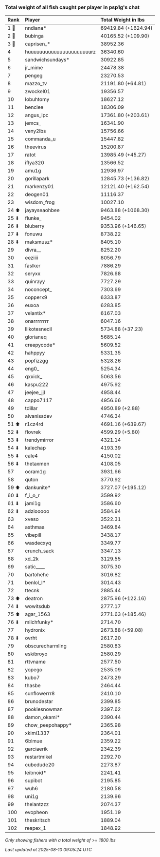 ### Total weight of all fish caught per player in psp1g's chat

| Rank  | Player                    | Total Weight in lbs |
|:------|:--------------------------|:--------------------|
| 1 🥇  | nndiana*                  | 69419.84 (+1624.94) |
| 2 🥈  | bubinga                   | 40165.52 (+109.90)  |
| 3 🥉  | caprisen_*                | 38952.36            |
| 4     | huuuuuuuuuuuuuuuuuuuuuurz | 36340.60            |
| 5     | sandwichsundays*          | 30922.85            |
| 6     | jr_mime                   | 24478.38            |
| 7     | pengeg                    | 23270.53            |
| 8     | mazzo_tv                  | 21191.80 (+64.81)   |
| 9     | zwockel01                 | 19356.57            |
| 10    | lobuhtomy                 | 18627.12            |
| 11    | benciee                   | 18306.09            |
| 12    | angus_lpc                 | 17361.80 (+203.61)  |
| 13    | jemcs_                    | 16341.90            |
| 14    | veny2lbs                  | 15756.66            |
| 15    | commanda_u                | 15447.82            |
| 16    | theevirus                 | 15200.87            |
| 17    | ratot                     | 13985.49 (+45.27)   |
| 18    | iflya320                  | 13566.52            |
| 19    | amu1g                     | 12936.97            |
| 20    | gorillapark               | 12845.73 (+136.82)  |
| 21    | markenzy01                | 12121.40 (+162.54)  |
| 22    | deogen01                  | 11116.37            |
| 23    | wisdom_frog               | 10027.10            |
| 24 ⬆  | jayayseaohbee             | 9463.88 (+1068.30)  |
| 25 ⬇  | flunke_                   | 9454.02             |
| 26 ⬇  | bluberry                  | 9353.96 (+146.65)   |
| 27 ⬇  | fonuwu                    | 8738.22             |
| 28 ⬇  | maksmusz*                 | 8405.10             |
| 29    | divra__                   | 8252.20             |
| 30    | eeziiii                   | 8056.79             |
| 31    | faslker                   | 7886.29             |
| 32    | seryxx                    | 7826.68             |
| 33    | quinrayy                  | 7727.29             |
| 34    | noconcept_                | 7303.69             |
| 35    | copperx9                  | 6333.87             |
| 36    | euxoa                     | 6283.85             |
| 37    | velantix*                 | 6167.03             |
| 38    | onarrrrrrrr               | 6047.16             |
| 39    | llikotesnecil             | 5734.88 (+37.23)    |
| 40    | glorianeq                 | 5685.14             |
| 41    | creepycode*               | 5609.52             |
| 42    | hahppyy                   | 5331.35             |
| 43    | popfizzgg                 | 5328.26             |
| 44    | eng0_                     | 5254.34             |
| 45    | qxxick_                   | 5063.56             |
| 46    | kaspu222                  | 4975.92             |
| 47    | jeejee_jjl                | 4958.44             |
| 48    | cappo7117                 | 4956.66             |
| 49    | tdillar                   | 4950.89 (+2.88)     |
| 50    | alvanissdev               | 4746.34             |
| 51 ⬆  | r1cz4rd                   | 4691.16 (+639.67)   |
| 52 ⬇  | flovrek                   | 4599.29 (+5.80)     |
| 53 ⬇  | trendymirror              | 4321.14             |
| 54 ⬇  | kalechap                  | 4193.39             |
| 55 ⬇  | cale4                     | 4150.02             |
| 56 ⬇  | thetaxmen                 | 4108.05             |
| 57    | ocram1g                   | 3931.66             |
| 58    | quton                     | 3770.92             |
| 59 ⬆  | dankunite*                | 3727.07 (+195.12)   |
| 60 ⬇  | f_i_o_r                   | 3599.92             |
| 61 ⬇  | jami1g                    | 3586.60             |
| 62 ⬇  | adziooooo                 | 3584.94             |
| 63    | xveso                     | 3522.31             |
| 64    | asthmaa                   | 3469.84             |
| 65    | vibepill                  | 3438.17             |
| 66    | wasdecxyq                 | 3349.77             |
| 67    | crunch_sack               | 3347.13             |
| 68    | xd_2k                     | 3129.55             |
| 69    | satic____                 | 3075.30             |
| 70    | bartohehe                 | 3016.82             |
| 71    | benlol_l*                 | 3014.43             |
| 72    | ttecnk                    | 2885.44             |
| 73 ⬆  | deatron                   | 2875.96 (+122.16)   |
| 74 ⬇  | wowitsdub                 | 2777.17             |
| 75 ⬆  | agar_1563                 | 2771.63 (+185.46)   |
| 76 ⬇  | milchfunky*               | 2714.70             |
| 77    | hydronix                  | 2673.88 (+59.08)    |
| 78 ⬇  | ovrht                     | 2617.20             |
| 79    | obscurecharmling          | 2580.83             |
| 80    | eskibroyo                 | 2580.29             |
| 81    | rttvname                  | 2577.50             |
| 82    | yopego                    | 2535.09             |
| 83    | kubo7                     | 2473.29             |
| 84    | thasbe                    | 2464.44             |
| 85    | sunflowerrr8              | 2410.10             |
| 86    | brunodestar               | 2399.85             |
| 87    | pookiesnowman             | 2397.62             |
| 88    | damon_okami*              | 2390.44             |
| 89    | chow_peepohappy*          | 2365.98             |
| 90    | xkimi1337                 | 2364.01             |
| 91    | 6blmue                    | 2359.22             |
| 92    | garciaerik                | 2342.39             |
| 93    | restartmikel              | 2292.70             |
| 94    | cubedude20                | 2273.87             |
| 95    | leibnoid*                 | 2241.41             |
| 96    | supibot                   | 2195.85             |
| 97    | wuh6                      | 2180.58             |
| 98    | uni1g                     | 2139.96             |
| 99    | thelantzzz                | 2074.37             |
| 100   | evopheon                  | 1951.19             |
| 101   | theskritsch               | 1889.04             |
| 102   | reapex_1                  | 1848.92             |

_Only showing fishers with a total weight of >= 1800 lbs_

_Last updated at 2025-08-10 09:05:24 UTC_